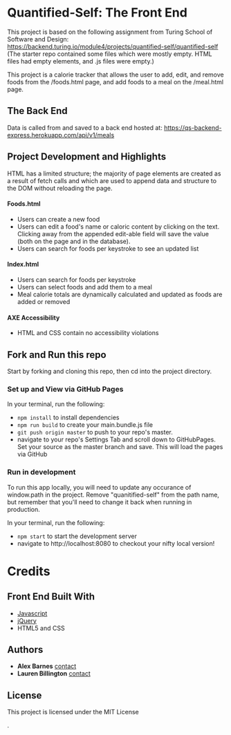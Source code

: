 # Quantified-Self: The Front End

This project is based on the following assignment from Turing School of Software and Design:
https://backend.turing.io/module4/projects/quantified-self/quantified-self
(The starter repo contained some files which were mostly empty. HTML files had empty <body> elements, and .js files were empty.)

 This project is a calorie tracker that allows the user to add, edit, and remove foods from the /foods.html page, and add foods to a meal on the /meal.html page.

## The Back End
 Data is called from and saved to a back end hosted at: https://qs-backend-express.herokuapp.com/api/v1/meals


## Project Development and Highlights
HTML has a limited structure; the majority of page elements are created as a result of fetch calls and which are used to append data and structure to the DOM without reloading the page.

#### Foods.html
* Users can create a new food
* Users can edit a food's name or caloric content by clicking on the text. Clicking away from the appended edit-able field will save the value (both on the page and in the database).
* Users can search for foods per keystroke to see an updated list

#### Index.html
* Users can search for foods per keystroke
* Users can select foods and add them to a meal
* Meal calorie totals are dynamically calculated and updated as foods are added or removed

#### AXE Accessibility
* HTML and CSS contain no accessibility violations


## Fork and Run this repo 
Start by forking and cloning this repo, then cd into the project directory.

### Set up and View via GitHub Pages 
In your terminal, run the following:
* `npm install` to install dependencies
* `npm run build` to create your main.bundle.js file
* `git push origin master` to push to your repo's master. 
* navigate to your repo's Settings Tab and scroll down to GitHubPages. Set your source as the master branch and save. This will load the pages via GitHub

### Run in development
To run this app locally, you will need to update any occurance of window.path in the project. Remove "quanitified-self" from the path name, but remember that you'll need to change it back when running in production.

In your terminal, run the following:
* `npm start` to start the development server
* navigate to http://localhost:8080 to checkout your nifty local version!


# Credits

## Front End Built With

* [Javascript](https://www.javascript.com/) 
* [jQuery](https://jquery.com/) 
* HTML5 and CSS



## Authors

* **Alex Barnes** [contact](https://github.com/abarnes26)
* **Lauren Billington** [contact](https://github.com/blaurenb)


## License

This project is licensed under the MIT License 
















.
